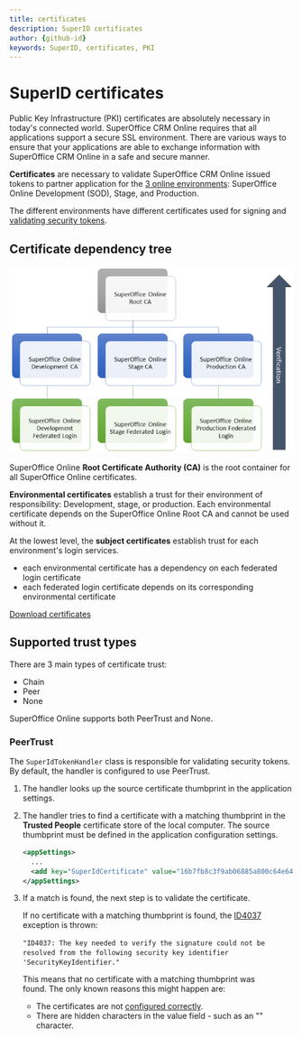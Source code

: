 ```yaml
---
title: certificates
description: SuperID certificates
author: {github-id}
keywords: SuperID, certificates, PKI
---
```


# SuperID certificates

Public Key Infrastructure (PKI) certificates are absolutely necessary in today's connected world. SuperOffice CRM Online requires that all applications support a secure SSL environment. There are various ways to ensure that your applications are able to exchange information with SuperOffice CRM Online in a safe and secure manner.

**Certificates** are necessary to validate SuperOffice CRM Online issued tokens to partner application for the [3 online environments][1]: SuperOffice Online Development (SOD), Stage, and Production.

The different environments have different certificates used for signing and [validating security tokens][2].

## Certificate dependency tree

![x][img1]

SuperOffice Online **Root Certificate Authority (CA)** is the root container for all SuperOffice Online certificates.

**Environmental certificates** establish a trust for their environment of responsibility: Development, stage, or production. Each environmental certificate depends on the SuperOffice Online Root CA and cannot be used without it.

At the lowest level, the **subject certificates** establish trust for each environment's login services.

* each environmental certificate has a dependency on each federated login certificate
* each federated login certificate depends on its corresponding environmental certificate

[Download certificates][5]

## Supported trust types

There are 3 main types of certificate trust:

* Chain
* Peer
* None

SuperOffice Online supports both PeerTrust and None.

### PeerTrust

The `SuperIdTokenHandler` class is responsible for validating security tokens. By default, the handler is configured to use PeerTrust.

1. The handler looks up the source certificate thumbprint in the application settings.

2. The handler tries to find a certificate with a matching thumbprint in the **Trusted People** certificate store of the local computer. The source thumbprint must be defined in the application configuration settings.

    ```xml
    <appSettings>
      ...
      <add key="SuperIdCertificate" value="16b7fb8c3f9ab06885a800c64e64c97c4ab5e98c" />
    </appSettings>​​
    ```

3. If a match is found, the next step is to validate the certificate.

    If no certificate with a matching thumbprint is found, the [ID4037][3] exception is thrown:

    `"ID4037: The key needed to verify the signature could not be resolved from the following security key identifier 'SecurityKeyIdentifier."`

    This means that no certificate with a matching thumbprint was found. The only known reasons this might happen are:

    * The certificates are not [configured correctly][4].
    * There are hidden characters in the value field - such as an "&shy;" character.

<!-- Referenced links -->
[1]: ../../../../apps/getting-started/app-envir.md
[2]: ../validate-security-tokens.md
[3]: ../troubleshooting/index.md
[4]: configure.md
[5]: ../../../../../assets/downloads/api/superofficeonlinecertificates.zip

<!-- Referenced images -->
[img1]: media/certificateheirarchy.png
